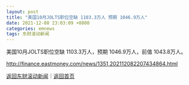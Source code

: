 ```yaml
---
layout: post
title: "美国10月JOLTS职位空缺 1103.3万人 预期 1046.9万人"
date: 2021-12-08 23:03:09 +0800
categories: emnews
tags: 东财滚动新闻
---
```


美国10月JOLTS职位空缺 1103.3万人，预期 1046.9万人，前值 1043.8万人。

<http://finance.eastmoney.com/news/1351,202112082207434864.html>

[返回东财滚动新闻](//finews.withounder.com/emnews/)｜[返回首页](//finews.withounder.com/)